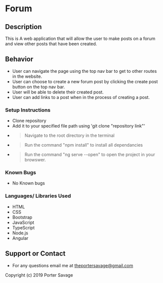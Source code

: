 # Forum

## Description
This is A web application that will allow the user to make posts on a forum and view other posts that have been created. 

## Behavior
* User can navigate the page using the top nav bar to get to other routes in the website.
* User can choose to create a new forum post by clicking the create post button on the top nav bar.
* User will be able to delete their created post.
* User can add links to a post when in the process of creating a post.

### Setup Instructions 
* Clone repository
* Add it to your specified file path using 'git clone "repository link"'
* > Navigate to the root directory in the terminal
* > Run the command "npm install" to install all dependancies
* > Run the command "ng serve --open" to open the project in your browswer.

### Known Bugs
* No Known bugs

### Languages/ Libraries Used
* HTML
* CSS
* Bootstrap
* JavaScript
* TypeScript
* Node.js
* Angular

## Support or Contact
* For any questions email me at theportersavage@gmail.com

Copyright (c) 2019 Porter Savage